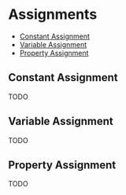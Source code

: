 # Assignments

- [Constant Assignment](#constant-assignment)
- [Variable Assignment](#variable-assignment)
- [Property Assignment](#property-assignment)

## Constant Assignment

TODO

## Variable Assignment

TODO

## Property Assignment

TODO
